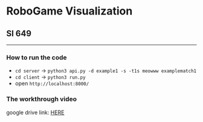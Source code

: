# RoboGame Visualization 
## SI 649
---
### How to run the code
- `cd server` -> `python3 api.py -d example1 -s -t1s meowww examplematch1`
- `cd client` ->  `python3 run.py`
-  open `http://localhost:8000/`

### The workthrough video
google drive link: [HERE](https://drive.google.com/file/d/1r5IDYm2g_tKOXd8L1a7GGchSIy_z87xx/view?usp=sharing)

